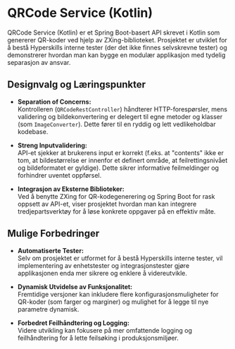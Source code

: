 
# QRCode Service (Kotlin)

QRCode Service (Kotlin) er et Spring Boot-basert API skrevet i Kotlin som genererer QR-koder ved hjelp av ZXing-biblioteket. Prosjektet er utviklet for å bestå Hyperskills interne tester (der det ikke finnes selvskrevne tester) og demonstrerer hvordan man kan bygge en modulær applikasjon med tydelig separasjon av ansvar.

## Designvalg og Læringspunkter

- **Separation of Concerns:**  
  Kontrolleren (`QRCodeRestController`) håndterer HTTP-forespørsler, mens validering og bildekonvertering er delegert til egne metoder og klasser (som `ImageConverter`). Dette fører til en ryddig og lett vedlikeholdbar kodebase.

- **Streng Inputvalidering:**  
  API-et sjekker  at brukerens input er korrekt (f.eks. at "contents" ikke er tom, at bildestørrelse er innenfor et definert område, at feilrettingsnivået og bildeformatet er gyldige). Dette sikrer informative feilmeldinger og forhindrer uventet oppførsel.

- **Integrasjon av Eksterne Biblioteker:**  
  Ved å benytte ZXing for QR-kodegenerering og Spring Boot for rask oppsett av API-et, viser prosjektet hvordan man kan integrere tredjepartsverktøy for å løse konkrete oppgaver på en effektiv måte.

## Mulige Forbedringer

- **Automatiserte Tester:**  
  Selv om prosjektet er utformet for å bestå Hyperskills interne tester, vil implementering av enhetstester og integrasjonstester gjøre applikasjonen enda mer sikrere og enklere å videreutvikle.

- **Dynamisk Utvidelse av Funksjonalitet:**  
  Fremtidige versjoner kan inkludere flere konfigurasjonsmuligheter for QR-koder (som farger og marginer) og mulighet for å legge til nye parametre dynamisk.

- **Forbedret Feilhåndtering og Logging:**  
  Videre utvikling kan fokusere på mer omfattende logging og feilhåndtering for å lette feilsøking i produksjonsmiljøer.
